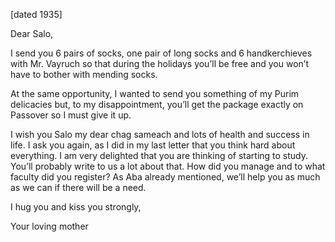 [dated 1935]

Dear Salo,

I send you 6 pairs of socks, one pair of long socks and 6 handkerchieves with Mr. Vayruch so that during the holidays you’ll be free and you won’t have to bother with mending socks.

At the same opportunity, I wanted to send you something of my Purim delicacies but, to my disappointment, you’ll get the package exactly on Passover so I must <a title="Not kosher for Passover">give it up</a>.

I wish you Salo my dear chag sameach and lots of health and success in life.
I ask you again, as I did in my last letter that you think hard about everything. 
I am very delighted that you are thinking of starting to study. You’ll probably write to us a lot about that. How did you manage and to what faculty did you register? As Aba already mentioned, we’ll help you as much as we can if there will be a need.

I hug you and kiss you strongly,

Your loving mother